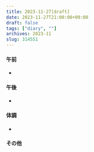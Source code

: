 ```yaml
---
title: 2023-11-27[draft]
date: 2023-11-27T21:00:00+09:00
draft: false
tags: ["diary", ""]
archives: 2023-11
slug: 314551
---
```

#### 午前
- 
#### 午後
- 
#### 体調
- 
#### その他